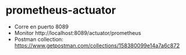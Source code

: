 # prometheus-actuator

- Corre en puerto 8089
- Monitor http://localhost:8089/actuator/prometheus
- Postman collection: https://www.getpostman.com/collections/158380099e14a7a6c872

